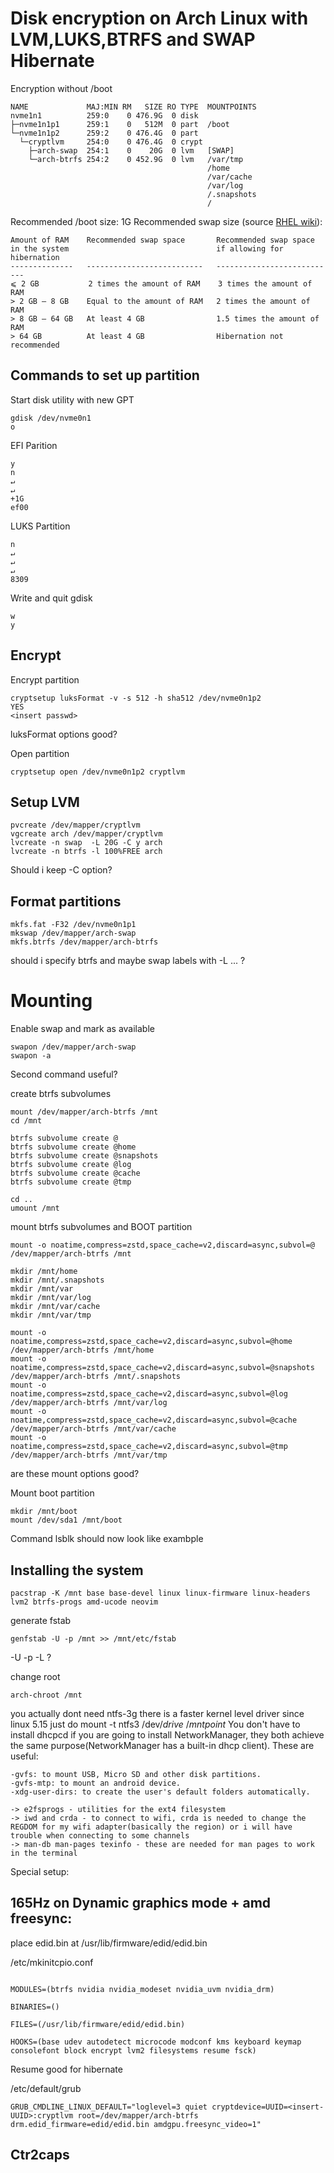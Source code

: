 # Disk encryption on Arch Linux with LVM,LUKS,BTRFS and SWAP Hibernate

Encryption without /boot

```
NAME             MAJ:MIN RM   SIZE RO TYPE  MOUNTPOINTS
nvme1n1          259:0    0 476.9G  0 disk  
├─nvme1n1p1      259:1    0   512M  0 part  /boot
└─nvme1n1p2      259:2    0 476.4G  0 part  
  └─cryptlvm     254:0    0 476.4G  0 crypt 
    ├─arch-swap  254:1    0    20G  0 lvm   [SWAP]
    └─arch-btrfs 254:2    0 452.9G  0 lvm   /var/tmp
                                            /home
                                            /var/cache
                                            /var/log
                                            /.snapshots
                                            /
```

Recommended /boot size: 1G
Recommended swap size (source [RHEL wiki](https://docs.redhat.com/en/documentation/red_hat_enterprise_linux/7/html/storage_administration_guide/ch-swapspace#ch-swapspace)):

```
Amount of RAM    Recommended swap space       Recommended swap space 
in the system                                 if allowing for hibernation
--------------   --------------------------   ---------------------------
⩽ 2 GB           2 times the amount of RAM    3 times the amount of RAM
> 2 GB – 8 GB    Equal to the amount of RAM   2 times the amount of RAM
> 8 GB – 64 GB   At least 4 GB                1.5 times the amount of RAM
> 64 GB          At least 4 GB                Hibernation not recommended
```

## Commands to set up partition
Start disk utility with new GPT
```
gdisk /dev/nvme0n1
o
```
EFI Parition
```
y
n
↵
↵
+1G
ef00
```
LUKS Partition
```
n
↵
↵
↵
8309
```
Write and quit gdisk
```
w
y
```
## Encrypt
Encrypt partition
```
cryptsetup luksFormat -v -s 512 -h sha512 /dev/nvme0n1p2
YES
<insert passwd>
```
luksFormat options good?

Open partition
```
cryptsetup open /dev/nvme0n1p2 cryptlvm
```
## Setup LVM
```
pvcreate /dev/mapper/cryptlvm
vgcreate arch /dev/mapper/cryptlvm
lvcreate -n swap  -L 20G -C y arch
lvcreate -n btrfs -l 100%FREE arch
```
Should i keep -C option?

## Format partitions
```
mkfs.fat -F32 /dev/nvme0n1p1
mkswap /dev/mapper/arch-swap
mkfs.btrfs /dev/mapper/arch-btrfs
```
should i specify btrfs and maybe swap labels with -L ... ?

# Mounting
Enable swap and mark as available
```
swapon /dev/mapper/arch-swap
swapon -a
```
Second command useful?

create btrfs subvolumes
```
mount /dev/mapper/arch-btrfs /mnt
cd /mnt

btrfs subvolume create @
btrfs subvolume create @home
btrfs subvolume create @snapshots
btrfs subvolume create @log
btrfs subvolume create @cache
btrfs subvolume create @tmp

cd ..
umount /mnt
```

mount btrfs subvolumes and BOOT partition
```
mount -o noatime,compress=zstd,space_cache=v2,discard=async,subvol=@ /dev/mapper/arch-btrfs /mnt

mkdir /mnt/home
mkdir /mnt/.snapshots
mkdir /mnt/var
mkdir /mnt/var/log
mkdir /mnt/var/cache
mkdir /mnt/var/tmp

mount -o noatime,compress=zstd,space_cache=v2,discard=async,subvol=@home /dev/mapper/arch-btrfs /mnt/home
mount -o noatime,compress=zstd,space_cache=v2,discard=async,subvol=@snapshots /dev/mapper/arch-btrfs /mnt/.snapshots
mount -o noatime,compress=zstd,space_cache=v2,discard=async,subvol=@log /dev/mapper/arch-btrfs /mnt/var/log
mount -o noatime,compress=zstd,space_cache=v2,discard=async,subvol=@cache /dev/mapper/arch-btrfs /mnt/var/cache
mount -o noatime,compress=zstd,space_cache=v2,discard=async,subvol=@tmp /dev/mapper/arch-btrfs /mnt/var/tmp
```
are these mount options good?

Mount boot partition
```
mkdir /mnt/boot
mount /dev/sda1 /mnt/boot
```

Command lsblk should now look like exambple

## Installing the system
```
pacstrap -K /mnt base base-devel linux linux-firmware linux-headers lvm2 btrfs-progs amd-ucode neovim
```
generate fstab
```
genfstab -U -p /mnt >> /mnt/etc/fstab
```
-U -p -L ?

change root
```
arch-chroot /mnt
```


you actually dont need ntfs-3g there is a faster kernel level driver since linux 5.15 just do mount -t ntfs3 /dev/*drive* /*mntpoint*
You don't have to install dhcpcd if you are going to install NetworkManager, they both achieve the same purpose(NetworkManager has a built-in dhcp client). These are useful:
```
-gvfs: to mount USB, Micro SD and other disk partitions.
-gvfs-mtp: to mount an android device.
-xdg-user-dirs: to create the user's default folders automatically.

-> e2fsprogs - utilities for the ext4 filesystem
-> iwd and crda - to connect to wifi, crda is needed to change the REGDOM for my wifi adapter(basically the region) or i will have trouble when connecting to some channels
-> man-db man-pages texinfo - these are needed for man pages to work in the terminal
```

Special setup:

## 165Hz on Dynamic graphics mode + amd freesync:
place edid.bin at /usr/lib/firmware/edid/edid.bin

/etc/mkinitcpio.conf
```

MODULES=(btrfs nvidia nvidia_modeset nvidia_uvm nvidia_drm)

BINARIES=()

FILES=(/usr/lib/firmware/edid/edid.bin)

HOOKS=(base udev autodetect microcode modconf kms keyboard keymap consolefont block encrypt lvm2 filesystems resume fsck)

```
Resume good for hibernate

/etc/default/grub
```
GRUB_CMDLINE_LINUX_DEFAULT="loglevel=3 quiet cryptdevice=UUID=<insert-UUID>:cryptlvm root=/dev/mapper/arch-btrfs drm.edid_firmware=edid/edid.bin amdgpu.freesync_video=1"
```

## Ctr2caps

